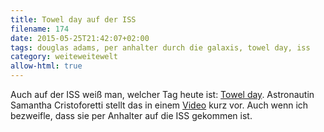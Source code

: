 ```yaml
---
title: Towel day auf der ISS
filename: 174
date: 2015-05-25T21:42:07+02:00
tags: douglas adams, per anhalter durch die galaxis, towel day, iss
category: weiteweitewelt
allow-html: true
---
```

Auch auf der ISS weiß man, welcher Tag heute ist: <a href="http://de.wikipedia.org/wiki/Towel_Day">Towel day</a>. Astronautin Samantha Cristoforetti stellt das in einem <a href="https://www.youtube.com/watch?v=TpQfWLkKbhw">Video</a> kurz vor. Auch wenn ich bezweifle, dass sie per Anhalter auf die ISS gekommen ist.
